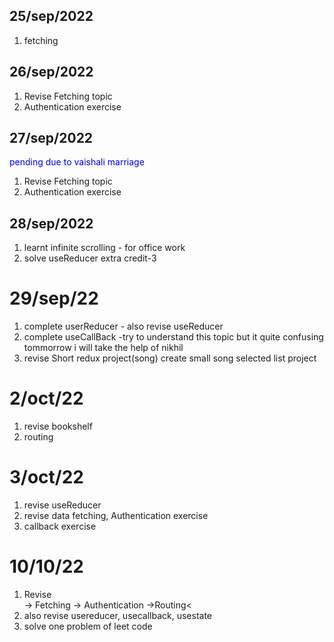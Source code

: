 ## 25/sep/2022
1. fetching

## 26/sep/2022
1. Revise Fetching topic
2. Authentication exercise

## 27/sep/2022
 <span style="color:blue">pending due to vaishali marriage </span>
1. Revise Fetching topic
2. Authentication exercise

## 28/sep/2022
1. learnt infinite scrolling - for office work
2. solve useReducer extra credit-3

# 29/sep/22

1. complete userReducer - also revise useReducer
2. complete useCallBack -try to understand this topic but it quite confusing tommorrow i will take the help of nikhil
3. revise Short redux project(song)
   create small song selected list project

# 2/oct/22
1. revise bookshelf
2. routing

# 3/oct/22
1. revise useReducer
2. revise data fetching, Authentication exercise
3. callback exercise 

# 10/10/22
1. Revise  
   -> Fetching
   -> Authentication
   ->Routing<
2. also revise usereducer, usecallback, usestate
3. solve one problem of leet code 

